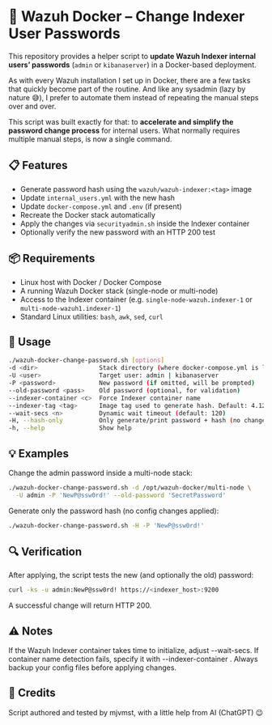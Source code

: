 # 🔐 Wazuh Docker – Change Indexer User Passwords

This repository provides a helper script to **update Wazuh Indexer internal users’ passwords** (`admin` or `kibanaserver`) in a Docker-based deployment.

As with every Wazuh installation I set up in Docker, there are a few tasks that quickly become part of the routine. And like any sysadmin (lazy by nature 😅), I prefer to automate them instead of repeating the manual steps over and over.  

This script was built exactly for that: to **accelerate and simplify the password change process** for internal users. What normally requires multiple manual steps, is now a single command.

## 📋 Features

- Generate password hash using the `wazuh/wazuh-indexer:<tag>` image  
- Update `internal_users.yml` with the new hash  
- Update `docker-compose.yml` and `.env` (if present)  
- Recreate the Docker stack automatically  
- Apply the changes via `securityadmin.sh` inside the Indexer container  
- Optionally verify the new password with an HTTP 200 test  

## 📦 Requirements

- Linux host with Docker / Docker Compose  
- A running Wazuh Docker stack (single-node or multi-node)  
- Access to the Indexer container (e.g. `single-node-wazuh.indexer-1` or `multi-node-wazuh1.indexer-1`)  
- Standard Linux utilities: `bash`, `awk`, `sed`, `curl`  

## 🚀 Usage

```bash
./wazuh-docker-change-password.sh [options]
-d <dir>                 Stack directory (where docker-compose.yml is located). Default: .
-U <user>                Target user: admin | kibanaserver
-P <password>            New password (if omitted, will be prompted)
--old-password <pass>    Old password (optional, for validation)
--indexer-container <c>  Force Indexer container name
--indexer-tag <tag>      Image tag used to generate hash. Default: 4.12.0
--wait-secs <n>          Dynamic wait timeout (default: 120)
-H, --hash-only          Only generate/print password + hash (no changes) and exit
-h, --help               Show help
```

## 💡 Examples

Change the admin password inside a multi-node stack:

```bash
./wazuh-docker-change-password.sh -d /opt/wazuh-docker/multi-node \
  -U admin -P 'NewP@ssw0rd!' --old-password 'SecretPassword'
```

Generate only the password hash (no config changes applied):

```bash
./wazuh-docker-change-password.sh -H -P 'NewP@ssw0rd!'
```

## 🔍 Verification

After applying, the script tests the new (and optionally the old) password:

```bash
curl -ks -u admin:NewP@ssw0rd! https://<indexer_host>:9200
```

A successful change will return HTTP 200.

## ⚠️ Notes

If the Wazuh Indexer container takes time to initialize, adjust --wait-secs.
If container name detection fails, specify it with --indexer-container <name>.
Always backup your config files before applying changes.

## 📖 Credits
 Script authored and tested by mjvmst, with a little help from AI (ChatGPT) 😉
